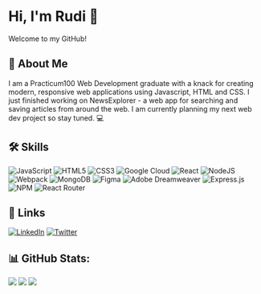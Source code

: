 
# Hi, I'm Rudi 👋
Welcome to my GitHub!
## 🚀 About Me

I am a Practicum100 Web Development graduate with a knack for creating modern, responsive web applications using Javascript, HTML and CSS.
I just finished working on NewsExplorer - a web app for searching and saving articles from around the web.
I am currently planning my next web dev project so stay tuned. 💻

## 🛠 Skills
![JavaScript](https://img.shields.io/badge/javascript-%23323330.svg?style=flat&logo=javascript&logoColor=%23F7DF1E) ![HTML5](https://img.shields.io/badge/html5-%23E34F26.svg?style=flat&logo=html5&logoColor=white) ![CSS3](https://img.shields.io/badge/css3-%231572B6.svg?style=flat&logo=css3&logoColor=white) ![Google Cloud](https://img.shields.io/badge/Google%20Cloud-%234285F4.svg?style=flat&logo=google-cloud&logoColor=white) ![React](https://img.shields.io/badge/react-%2320232a.svg?style=flat&logo=react&logoColor=%2361DAFB) ![NodeJS](https://img.shields.io/badge/node.js-6DA55F?style=flat&logo=node.js&logoColor=white) ![Webpack](https://img.shields.io/badge/webpack-%238DD6F9.svg?style=flat&logo=webpack&logoColor=black) ![MongoDB](https://img.shields.io/badge/MongoDB-%234ea94b.svg?style=flat&logo=mongodb&logoColor=white) 	![Figma](https://img.shields.io/badge/figma-%23F24E1E.svg?style=flat&logo=figma&logoColor=white) ![Adobe Dreamweaver](https://img.shields.io/badge/Adobe%20Dreamweaver-FF61F6.svg?style=flat&logo=Adobe%20Dreamweaver&logoColor=white) ![Express.js](https://img.shields.io/badge/express.js-%23404d59.svg?style=flat&logo=express&logoColor=%2361DAFB) ![NPM](https://img.shields.io/badge/NPM-%23000000.svg?style=flat&logo=npm&logoColor=white) ![React Router](https://img.shields.io/badge/React_Router-CA4245?style=flat&logo=react-router&logoColor=white)


## 🔗 Links

[![LinkedIn](https://img.shields.io/badge/LinkedIn-%230077B5.svg?logo=linkedin&logoColor=white)](https://linkedin.com/in/rodiak) [![Twitter](https://img.shields.io/badge/Twitter-%231DA1F2.svg?logo=Twitter&logoColor=white)](https://twitter.com/rodiak)


## 📊 GitHub Stats:
![](https://github-readme-stats.vercel.app/api?username=rodiak88&theme=dark&hide_border=false&include_all_commits=false&count_private=false)
![](https://github-readme-streak-stats.herokuapp.com/?user=rodiak88&theme=dark&hide_border=false)
![](https://github-readme-stats.vercel.app/api/top-langs/?username=rodiak88&theme=dark&hide_border=false&include_all_commits=false&count_private=false&layout=compact)
